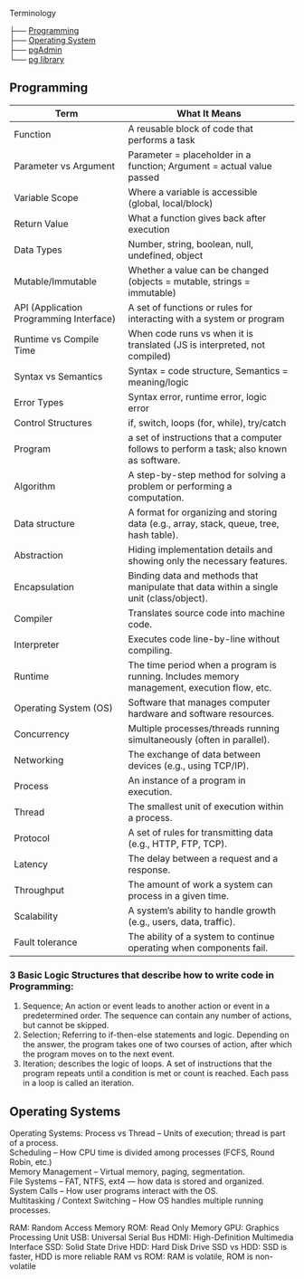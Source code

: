Terminology

├── [Programming](#programming)  
├── [Operating System](#operating-system)  
├── [pgAdmin](#pgadmin)  
└── [pg library](#pg-library)


## Programming

| Term                                    | What It Means                                                                               |
| --------------------------------------- | ------------------------------------------------------------------------------------------- |
| Function                                | A reusable block of code that performs a task                                               |
| Parameter vs Argument                   | Parameter = placeholder in a function; Argument = actual value passed                       |
| Variable Scope                          | Where a variable is accessible (global, local/block)                                        |
| Return Value                            | What a function gives back after execution                                                  |
| Data Types                              | Number, string, boolean, null, undefined, object                                            |
| Mutable/Immutable                       | Whether a value can be changed (objects = mutable, strings = immutable)                     |
| API (Application Programming Interface) | A set of functions or rules for interacting with a system or program                        |
| Runtime vs Compile Time                 | When code runs vs when it is translated (JS is interpreted, not compiled)                   |
| Syntax vs Semantics                     | Syntax = code structure, Semantics = meaning/logic                                          |
| Error Types                             | Syntax error, runtime error, logic error                                                    |
| Control Structures                      | if, switch, loops (for, while), try/catch                                                   |
| Program                                 | a set of instructions that a computer follows to perform a task; also known as software.    |
| Algorithm                               | A step-by-step method for solving a problem or performing a computation.                    |
| Data structure                          | A format for organizing and storing data (e.g., array, stack, queue, tree, hash table).     |
| Abstraction                             | Hiding implementation details and showing only the necessary features.                      |
| Encapsulation                           | Binding data and methods that manipulate that data within a single unit (class/object).     |
| Compiler                                | Translates source code into machine code.                                                   |
| Interpreter                             | Executes code line-by-line without compiling.                                               |
| Runtime                                 | The time period when a program is running. Includes memory management, execution flow, etc. |
| Operating System (OS)                   | Software that manages computer hardware and software resources.                             |
| Concurrency                             | Multiple processes/threads running simultaneously (often in parallel).                      |
| Networking                              | The exchange of data between devices (e.g., using TCP/IP).                                  |
| Process                                 | An instance of a program in execution.                                                      |
| Thread                                  | The smallest unit of execution within a process.                                            |
| Protocol                                | A set of rules for transmitting data (e.g., HTTP, FTP, TCP).                                |
| Latency                                 | The delay between a request and a response.                                                 |
| Throughput                              | The amount of work a system can process in a given time.                                    |
| Scalability                             | A system’s ability to handle growth (e.g., users, data, traffic).                           |
| Fault tolerance                         | The ability of a system to continue operating when components fail.                         |


### 3 Basic Logic Structures that describe how to write code in Programming:
1. Sequence; An action or event leads to another action or event in a predetermined order. The sequence can contain any number of actions, but cannot be skipped. 
2. Selection; Referring to if-then-else statements and logic. Depending on the answer, the program takes one of two courses of action, after which the program moves on to the next event.
3. Iteration; describes the logic of loops. A set of instructions that the program repeats until a condition is met or count is reached. Each pass in a loop is called an iteration. 

## Operating Systems

Operating Systems:
Process vs Thread – Units of execution; thread is part of a process.  
Scheduling – How CPU time is divided among processes (FCFS, Round Robin, etc.)  
Memory Management – Virtual memory, paging, segmentation.  
File Systems – FAT, NTFS, ext4 — how data is stored and organized.  
System Calls – How user programs interact with the OS.  
Multitasking / Context Switching – How OS handles multiple running processes.  







RAM: Random Access Memory
ROM: Read Only Memory
GPU: Graphics Processing Unit
USB: Universal Serial Bus
HDMI: High-Definition Multimedia Interface
SSD: Solid State Drive
HDD: Hard Disk Drive
SSD vs HDD: SSD is faster, HDD is more reliable
RAM vs ROM: RAM is volatile, ROM is non-volatile